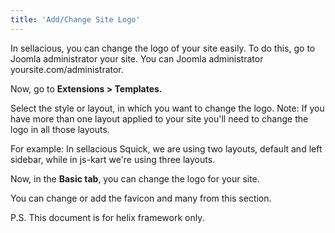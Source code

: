 ```yaml
---
title: 'Add/Change Site Logo'
---
```


In sellacious, you can change the logo of your site easily. To do this, go to Joomla administrator your site. You can Joomla administrator yoursite.com/administrator.

Now, go to **Extensions > Templates.**

Select the style or layout, in which you want to change the logo. 
Note: If you have more than one layout applied to your site you'll need to change the logo in all those layouts.

For example: In sellacious Squick, we are using two layouts, default and left sidebar, while in js-kart we're using three layouts. 

Now, in the **Basic tab**, you can change the logo for your site.

You can change or add the favicon and many from this section.

P.S. This document is for helix framework only.
